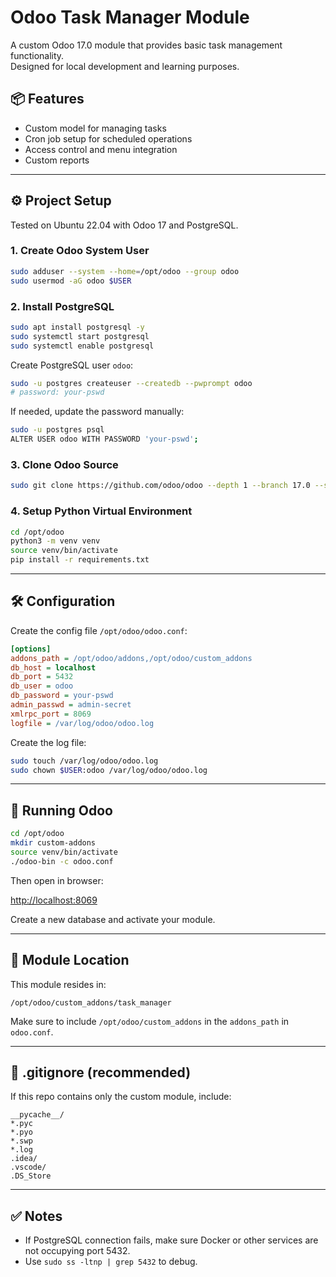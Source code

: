 # Odoo Task Manager Module

A custom Odoo 17.0 module that provides basic task management functionality.  
Designed for local development and learning purposes.

## 📦 Features

- Custom model for managing tasks
- Cron job setup for scheduled operations
- Access control and menu integration
- Custom reports

---

## ⚙️ Project Setup

Tested on Ubuntu 22.04 with Odoo 17 and PostgreSQL.

### 1. Create Odoo System User
```bash
sudo adduser --system --home=/opt/odoo --group odoo
sudo usermod -aG odoo $USER
```

### 2. Install PostgreSQL
```bash
sudo apt install postgresql -y
sudo systemctl start postgresql
sudo systemctl enable postgresql
```

Create PostgreSQL user `odoo`:
```bash
sudo -u postgres createuser --createdb --pwprompt odoo
# password: your-pswd
```

If needed, update the password manually:
```bash
sudo -u postgres psql
ALTER USER odoo WITH PASSWORD 'your-pswd';
```

### 3. Clone Odoo Source
```bash
sudo git clone https://github.com/odoo/odoo --depth 1 --branch 17.0 --single-branch /opt/odoo
```

### 4. Setup Python Virtual Environment
```bash
cd /opt/odoo
python3 -m venv venv
source venv/bin/activate
pip install -r requirements.txt
```

---

## 🛠️ Configuration

Create the config file `/opt/odoo/odoo.conf`:

```ini
[options]
addons_path = /opt/odoo/addons,/opt/odoo/custom_addons
db_host = localhost
db_port = 5432
db_user = odoo
db_password = your-pswd
admin_passwd = admin-secret
xmlrpc_port = 8069
logfile = /var/log/odoo/odoo.log
```

Create the log file:
```bash
sudo touch /var/log/odoo/odoo.log
sudo chown $USER:odoo /var/log/odoo/odoo.log
```

---

## 🚀 Running Odoo

```bash
cd /opt/odoo
mkdir custom-addons
source venv/bin/activate
./odoo-bin -c odoo.conf
```

Then open in browser:

[http://localhost:8069](http://localhost:8069)

Create a new database and activate your module.

---

## 📁 Module Location

This module resides in:
```
/opt/odoo/custom_addons/task_manager
```

Make sure to include `/opt/odoo/custom_addons` in the `addons_path` in `odoo.conf`.

---

## 🧹 .gitignore (recommended)

If this repo contains only the custom module, include:
```
__pycache__/
*.pyc
*.pyo
*.swp
*.log
.idea/
.vscode/
.DS_Store
```

---

## ✅ Notes

- If PostgreSQL connection fails, make sure Docker or other services are not occupying port 5432.
- Use `sudo ss -ltnp | grep 5432` to debug.

